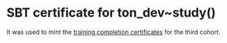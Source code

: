 # SBT certificate for ton_dev~study()

It was used to mint the [training completion certificates](https://tonviewer.com/EQA0WXDCJicpsFLu2DwxHktxffC04-B_PGRDGmCcfWKjXSzq?section=overview) for the third cohort.
